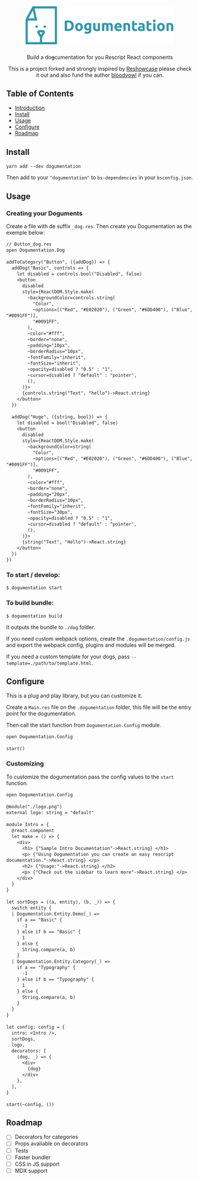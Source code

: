 <h1 align="center">
  <img src="./logo.png" alt="Dogumentation" width="400" />  
</h1>

<p align="center">Build a do<s>g</s>cumentation for you Rescript React components</p>
<p align="center">This is a project forked and strongly inspired by <a href="https://github.com/bloodyowl/reshowcase">Reshowcase</a>
please check it out and also fund the author <a href="https://github.com/bloodyowl">bloodyowl</a> if you can.
</p>

## Table of Contents

- [Introduction](#introduction)
- [Install](#install)
- [Usage](#usage)
- [Configure](#configure)
- [Roadmap](#roadmap)

## Install

```console
yarn add --dev dogumentation
```

Then add to your `"dogumentation"` to `bs-dependencies` in your `bsconfig.json`.

## Usage

### Creating your Doguments

Create a file with de suffix `_dog.res`. Then create you Dogumentation as the exemple below:

```rescript
// Button_dog.res
open Dogumentation.Dog

addToCategory("Button", ({addDog}) => {
  addDog("Basic", controls => {
    let disabled = controls.bool("Disabled", false)
    <button
      disabled
      style={ReactDOM.Style.make(
        ~backgroundColor=controls.string(
          "Color",
          ~options=[("Red", "#E02020"), ("Green", "#6DD400"), ("Blue", "#0091FF")],
          "#0091FF",
        ),
        ~color="#fff",
        ~border="none",
        ~padding="10px",
        ~borderRadius="10px",
        ~fontFamily="inherit",
        ~fontSize="inherit",
        ~opacity=disabled ? "0.5" : "1",
        ~cursor=disabled ? "default" : "pointer",
        (),
      )}>
      {controls.string("Text", "hello")->React.string}
    </button>
  })

  addDog("Huge", ({string, bool}) => {
    let disabled = bool("Disabled", false)
    <button
      disabled
      style={ReactDOM.Style.make(
        ~backgroundColor=string(
          "Color",
          ~options=[("Red", "#E02020"), ("Green", "#6DD400"), ("Blue", "#0091FF")],
          "#0091FF",
        ),
        ~color="#fff",
        ~border="none",
        ~padding="20px",
        ~borderRadius="10px",
        ~fontFamily="inherit",
        ~fontSize="30px",
        ~opacity=disabled ? "0.5" : "1",
        ~cursor=disabled ? "default" : "pointer",
        (),
      )}>
      {string("Text", "Hello")->React.string}
    </button>
  })
})
```

### To start / develop:

```console
$ dogumentation start
```

### To build bundle:

```console
$ dogumentation build
```

It outputs the bundle to `./dog` folder.

If you need custom webpack options, create the `.dogumentation/config.js` and export the webpack config, plugins and modules will be merged.

If you need a custom template for your dogs, pass `--template=./path/to/template.html`.

## Configure

This is a plug and play library, but you can customize it.

Create a `Main.res` file on the `.dogumentation` folder, this file will be the entry point for the dogumentation.

Then call the start function from `Dogumentation.Config` module.

```rescript
open Dogumentation.Config

start()
```

### Customizing

To customize the dogumentation pass the config values to the `start` function.

```rescript
open Dogumentation.Config

@module("./logo.png")
external logo: string = "default"

module Intro = {
  @react.component
  let make = () => {
    <div>
      <h1> {"Sample Intro Documentation"->React.string} </h1>
      <p> {"Using Dogumentation you can create an easy rescript documentation."->React.string} </p>
      <h2> {"Usage:"->React.string} </h2>
      <p> {"Check out the sidebar to learn more"->React.string} </p>
    </div>
  }
}

let sortDogs = ((a, entity), (b, _)) => {
  switch entity {
  | Dogumentation.Entity.Demo(_) =>
    if a == "Basic" {
      -1
    } else if b == "Basic" {
      1
    } else {
      String.compare(a, b)
    }
  | Dogumentation.Entity.Category(_) =>
    if a == "Typography" {
      -1
    } else if b == "Typography" {
      1
    } else {
      String.compare(a, b)
    }
  }
}

let config: config = {
  intro: <Intro />,
  sortDogs,
  logo,
  decorators: [
    (dog, _) => {
      <div>
        {dog}
      </div>
    },
  ],
}

start(~config, ())
```

## Roadmap

- [ ] Decorators for categories
- [ ] Props available on decorators
- [ ] Tests
- [ ] Faster bundler
- [ ] CSS in JS support
- [ ] MDX support